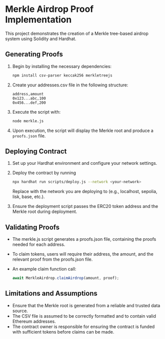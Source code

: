 # Merkle Airdrop Proof Implementation

This project demonstrates the creation of a Merkle tree-based airdrop system using Solidity and Hardhat.

## Generating Proofs

1. Begin by installing the necessary dependencies:

   ```bash
   npm install csv-parser keccak256 merkletreejs 
   ```

2. Create your addresses.csv file in the following structure:

    ```csv
    address,amount
    0x123...abc,100
    0x456...def,200
    ```

3. Execute the script with:

    ```bash
    node merkle.js
    ```

4. Upon execution, the script will display the Merkle root and produce a `proofs.json` file.

## Deploying Contract

1. Set up your Hardhat environment and configure your network settings.

2. Deploy the contract by running

    ```bash
    npx hardhat run scripts/deploy.js --network <your-network>
    ```

    Replace <your-network> with the network you are deploying to (e.g., localhost, sepolia, lisk, base, etc.).

3. Ensure the deployment script passes the ERC20 token address and the Merkle root during deployment.

## Validating Proofs

- The merkle.js script generates a proofs.json file, containing the proofs needed for each address.  
- To claim tokens, users will require their address, the amount, and the relevant proof from the proofs.json file.  
- An example claim function call:

    ```javascript
    await MerkleAirdrop.claimAirdrop(amount, proof);
    ```

<!-- ## Running Tests

Run the tests using:
    ```bash
    npx hardhat test
    ``` -->

## Limitations and Assumptions

- Ensure that the Merkle root is generated from a reliable and trusted data source.
- The CSV file is assumed to be correctly formatted and to contain valid Ethereum addresses.
- The contract owner is responsible for ensuring the contract is funded with sufficient tokens before claims can be made.
